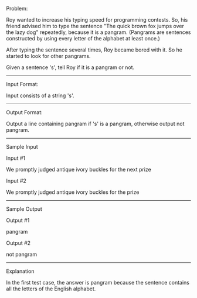 Problem:

Roy wanted to increase his typing speed for programming contests. So, his friend advised him to type the sentence "The quick brown fox jumps over the lazy dog" repeatedly, because it is a pangram. (Pangrams are sentences constructed by using every letter of the alphabet at least once.)

After typing the sentence several times, Roy became bored with it. So he started to look for other pangrams.

Given a sentence 's', tell Roy if it is a pangram or not.

----------------------------------------------------------------------------------------------------------------
Input Format:

Input consists of a string 's'.

----------------------------------------------------------------------------------------------------------------
Output Format:

Output a line containing pangram if 's' is a pangram, otherwise output not pangram.

----------------------------------------------------------------------------------------------------------------
Sample Input

Input #1

We promptly judged antique ivory buckles for the next prize    

Input #2

We promptly judged antique ivory buckles for the prize    

----------------------------------------------------------------------------------------------------------------
Sample Output

Output #1

pangram

Output #2

not pangram

----------------------------------------------------------------------------------------------------------------
Explanation

In the first test case, the answer is pangram because the sentence contains all the letters of the English alphabet.

